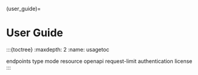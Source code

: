 (user_guide)=
# User Guide

:::{toctree}
:maxdepth: 2
:name: usagetoc

endpoints
type
mode
resource
openapi
request-limit
authentication
license
:::

